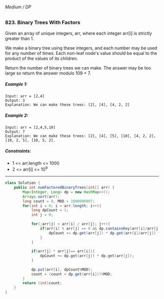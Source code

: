 ###### Medium / DP

### 823. Binary Trees With Factors

Given an array of unique integers, arr, where each integer arr[i] is strictly greater than 1.

We make a binary tree using these integers, and each number may be used for any number of times. Each non-leaf node's value should be equal to the product of the values of its children.

Return the number of binary trees we can make. The answer may be too large so return the answer modulo 109 + 7.

 

##### Example 1:
```
Input: arr = [2,4]
Output: 3
Explanation: We can make these trees: [2], [4], [4, 2, 2]
```
##### Example 2:
```
Input: arr = [2,4,5,10]
Output: 7
Explanation: We can make these trees: [2], [4], [5], [10], [4, 2, 2], [10, 2, 5], [10, 5, 2].
```

##### Constraints:

- 1 <= arr.length <= 1000
- 2 <= arr[i] <= 10<sup>9</sup>

***

```java
class Solution {
    public int numFactoredBinaryTrees(int[] arr) {
        Map<Integer, Long> dp = new HashMap<>();
        Arrays.sort(arr);
        long count = 0, MOD = 1000000007;
        for(int i = 0; i < arr.length; i++){
            long dpCount = 1;
            int j = 0;
            
            for(;arr[j] < arr[i] / arr[j]; j++){
                if(arr[i] % arr[j] == 0 && dp.containsKey(arr[i]/arr[j])){
                    dpCount += dp.get(arr[j]) * dp.get(arr[i]/arr[j]) * 2;
                }
            }
            
            if(arr[j] * arr[j]== arr[i]){
                dpCount += dp.get(arr[j]) * dp.get(arr[j]);
            }
            
            dp.put(arr[i], dpCount%MOD);
            count = (count + dp.get(arr[i]))%MOD;
        }
        return (int)count;
    }
}
```
